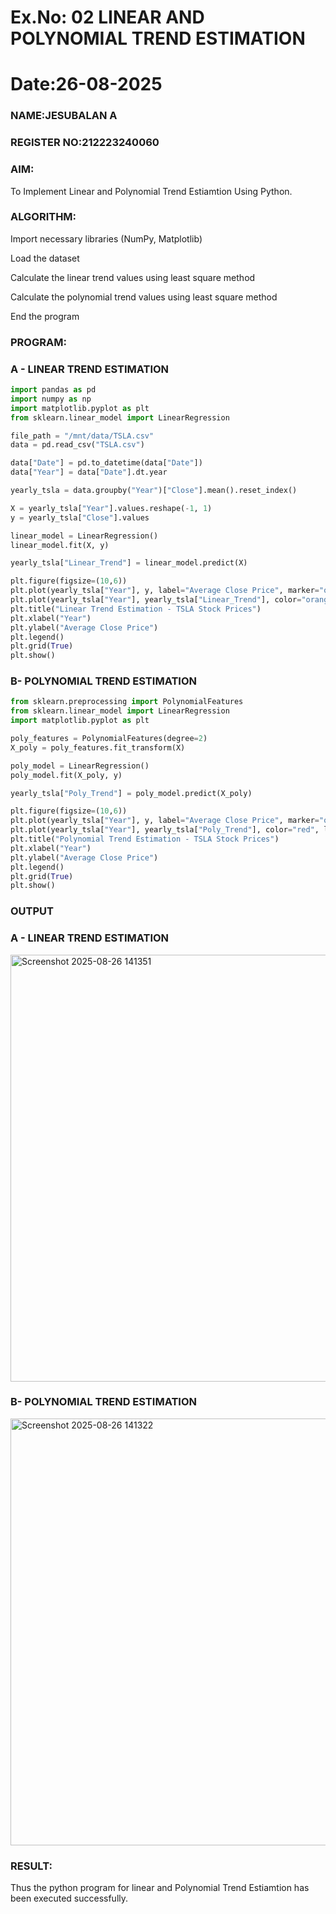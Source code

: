 # Ex.No: 02 LINEAR AND POLYNOMIAL TREND ESTIMATION
# Date:26-08-2025
### NAME:JESUBALAN A
### REGISTER NO:212223240060
### AIM:
To Implement Linear and Polynomial Trend Estiamtion Using Python.

### ALGORITHM:
Import necessary libraries (NumPy, Matplotlib)

Load the dataset

Calculate the linear trend values using least square method

Calculate the polynomial trend values using least square method

End the program
### PROGRAM:
### A - LINEAR TREND ESTIMATION
```PYTHON
import pandas as pd
import numpy as np
import matplotlib.pyplot as plt
from sklearn.linear_model import LinearRegression

file_path = "/mnt/data/TSLA.csv"
data = pd.read_csv("TSLA.csv")

data["Date"] = pd.to_datetime(data["Date"])
data["Year"] = data["Date"].dt.year

yearly_tsla = data.groupby("Year")["Close"].mean().reset_index()

X = yearly_tsla["Year"].values.reshape(-1, 1)
y = yearly_tsla["Close"].values

linear_model = LinearRegression()
linear_model.fit(X, y)

yearly_tsla["Linear_Trend"] = linear_model.predict(X)

plt.figure(figsize=(10,6))
plt.plot(yearly_tsla["Year"], y, label="Average Close Price", marker="o")
plt.plot(yearly_tsla["Year"], yearly_tsla["Linear_Trend"], color="orange", label="Linear Trend")
plt.title("Linear Trend Estimation - TSLA Stock Prices")
plt.xlabel("Year")
plt.ylabel("Average Close Price")
plt.legend()
plt.grid(True)
plt.show()
```
### B- POLYNOMIAL TREND ESTIMATION
```PYTHON
from sklearn.preprocessing import PolynomialFeatures
from sklearn.linear_model import LinearRegression
import matplotlib.pyplot as plt

poly_features = PolynomialFeatures(degree=2)
X_poly = poly_features.fit_transform(X)

poly_model = LinearRegression()
poly_model.fit(X_poly, y)

yearly_tsla["Poly_Trend"] = poly_model.predict(X_poly)

plt.figure(figsize=(10,6))
plt.plot(yearly_tsla["Year"], y, label="Average Close Price", marker="o", alpha=0.6)
plt.plot(yearly_tsla["Year"], yearly_tsla["Poly_Trend"], color="red", label="Polynomial Trend (Degree 2)")
plt.title("Polynomial Trend Estimation - TSLA Stock Prices")
plt.xlabel("Year")
plt.ylabel("Average Close Price")
plt.legend()
plt.grid(True)
plt.show()
```
### OUTPUT
### A - LINEAR TREND ESTIMATION
<img width="1149" height="683" alt="Screenshot 2025-08-26 141351" src="https://github.com/user-attachments/assets/71cc560e-ec7b-45c3-a89c-8936e170432d" />




### B- POLYNOMIAL TREND ESTIMATION
<img width="1184" height="683" alt="Screenshot 2025-08-26 141322" src="https://github.com/user-attachments/assets/deac1e66-deae-4f01-b401-eea1e7b1104b" />


### RESULT:
Thus the python program for linear and Polynomial Trend Estiamtion has been executed successfully.

